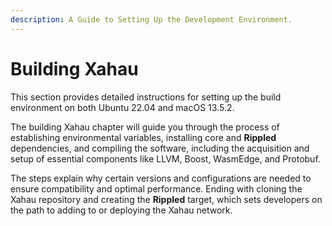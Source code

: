 ```yaml
---
description: A Guide to Setting Up the Development Environment.
---
```


# Building Xahau

This section provides detailed instructions for setting up the build environment on both Ubuntu 22.04 and macOS 13.5.2.

The building Xahau chapter will guide you through the process of establishing environmental variables, installing core and **Rippled** dependencies, and compiling the software, including the acquisition and setup of essential components like LLVM, Boost, WasmEdge, and Protobuf.

The steps explain why certain versions and configurations are needed to ensure compatibility and optimal performance. Ending with cloning the Xahau repository and creating the **Rippled** target, which sets developers on the path to adding to or deploying the Xahau network.
